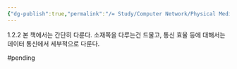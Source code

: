 ```yaml
---
{"dg-publish":true,"permalink":"/= Study/Computer Network/Physical Media_/","created":"2023-12-19T00:46:32.000+09:00","updated":"2025-01-14T15:33:44.000+09:00"}
---
```


1.2.2 
본 책에서는 간단히 다룬다.
소재쪽을 다루는건 드물고, 통신 효율 등에 대해서는 데이터 통신에서 세부적으로 다룬다.

#pending 
